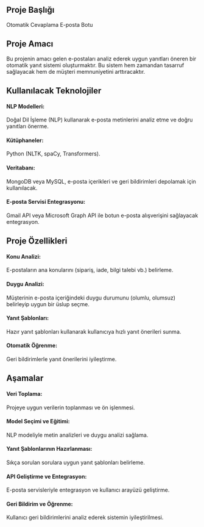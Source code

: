 ## Proje Başlığı

Otomatik Cevaplama E-posta Botu

## Proje Amacı

Bu projenin amacı gelen e-postaları analiz ederek uygun yanıtları öneren bir otomatik yanıt sistemi oluşturmaktır. Bu sistem hem zamandan tasarruf sağlayacak hem de müşteri memnuniyetini arttıracaktır.

## Kullanılacak Teknolojiler

#### NLP Modelleri:
Doğal Dil İşleme (NLP) kullanarak e-posta metinlerini analiz etme ve doğru yanıtları önerme.
#### Kütüphaneler:
Python (NLTK, spaCy, Transformers).
#### Veritabanı:
MongoDB veya MySQL, e-posta içerikleri ve geri bildirimleri depolamak için kullanılacak.
#### E-posta Servisi Entegrasyonu:
Gmail API veya Microsoft Graph API ile botun e-posta alışverişini sağlayacak entegrasyon.

## Proje Özellikleri

#### Konu Analizi:
E-postaların ana konularını (sipariş, iade, bilgi talebi vb.) belirleme.
#### Duygu Analizi:
Müşterinin e-posta içeriğindeki duygu durumunu (olumlu, olumsuz) belirleyip uygun bir üslup seçme.
#### Yanıt Şablonları:
Hazır yanıt şablonları kullanarak kullanıcıya hızlı yanıt önerileri sunma.
#### Otomatik Öğrenme:
Geri bildirimlerle yanıt önerilerini iyileştirme.

## Aşamalar

#### Veri Toplama:
Projeye uygun verilerin toplanması ve ön işlenmesi.
#### Model Seçimi ve Eğitimi:
NLP modeliyle metin analizleri ve duygu analizi sağlama.
#### Yanıt Şablonlarının Hazırlanması:
Sıkça sorulan sorulara uygun yanıt şablonları belirleme.
#### API Geliştirme ve Entegrasyon:
E-posta servisleriyle entegrasyon ve kullanıcı arayüzü geliştirme.
#### Geri Bildirim ve Öğrenme:
Kullanıcı geri bildirimlerini analiz ederek sistemin iyileştirilmesi.
